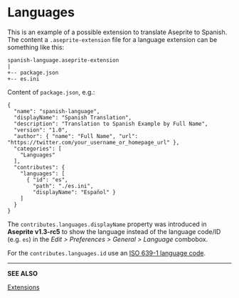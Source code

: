 # Languages

This is an example of a possible extension to translate Aseprite to
Spanish. The content a `.aseprite-extension` file for a language
extension can be something like this:

```
spanish-language.aseprite-extension
|
+-- package.json
+-- es.ini
```

Content of `package.json`, e.g.:

```
{
  "name": "spanish-language",
  "displayName": "Spanish Translation",
  "description": "Translation to Spanish Example by Full Name",
  "version": "1.0",
  "author": { "name": "Full Name", "url": "https://twitter.com/your_username_or_homepage_url" },
  "categories": [
    "Languages"
  ],
  "contributes": {
    "languages": [
      { "id": "es",
        "path": "./es.ini",
        "displayName": "Español" }
    ]
  }
}
```

The `contributes.languages.displayName` property was introduced in
**Aseprite v1.3-rc5** to show the language instead of the language code/ID
(e.g. `es`) in the *Edit > Preferences > General > Language* combobox.

For the `contributes.languages.id` use an [ISO 639-1 language code](https://en.wikipedia.org/wiki/List_of_ISO_639-1_codes).

---

**SEE ALSO**

[Extensions](extensions.md)
